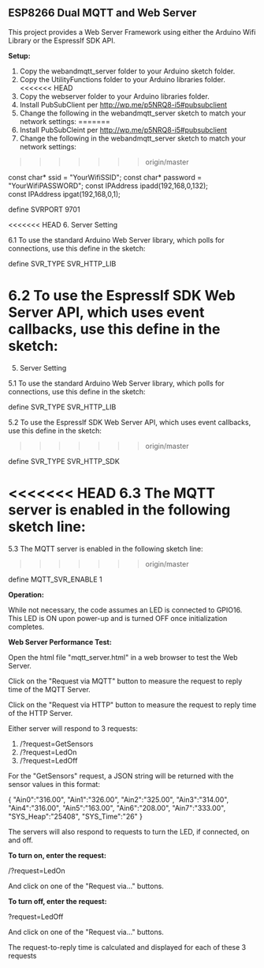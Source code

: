 <h2><strong>ESP8266 Dual MQTT and Web Server</strong></h2>

This project provides a Web Server Framework using either the Arduino Wifi Library or the EspressIf SDK API.

<strong>Setup:</strong>

1. Copy the webandmqtt_server folder to your Arduino sketch folder.
2. Copy the UtilityFunctions folder to your Arduino libraries folder.
<<<<<<< HEAD
3. Copy the webserver folder to your Arduino libraries folder.
4. Install PubSubClient per http://wp.me/p5NRQ8-i5#pubsubclient
5. Change the following in the webandmqtt_server sketch to match your network settings:
=======
3. Install PubSubCleint per http://wp.me/p5NRQ8-i5#pubsubclient
4. Change the following in the webandmqtt_server sketch to match your network settings:
>>>>>>> origin/master

const char* ssid = "YourWifiSSID";
const char* password = "YourWifiPASSWORD";
const IPAddress ipadd(192,168,0,132);     
const IPAddress ipgat(192,168,0,1); 

define SVRPORT 9701 

<<<<<<< HEAD
6. Server Setting

6.1 To use the standard Arduino Web Server library, which polls for connections, use this define in the sketch:

define SVR_TYPE SVR_HTTP_LIB

6.2 To use the EspressIf SDK Web Server API, which uses event callbacks, use this define in the sketch:
=======
5. Server Setting

5.1 To use the standard Arduino Web Server library, which polls for connections, use this define in the sketch:

define SVR_TYPE SVR_HTTP_LIB

5.2 To use the EspressIf SDK Web Server API, which uses event callbacks, use this define in the sketch:
>>>>>>> origin/master

define SVR_TYPE SVR_HTTP_SDK

<<<<<<< HEAD
6.3 The MQTT server is enabled in the following sketch line:
=======
5.3 The MQTT server is enabled in the following sketch line:
>>>>>>> origin/master

define MQTT_SVR_ENABLE 1

<strong>Operation:</strong>

While not necessary, the code assumes an LED is connected to GPIO16. This LED is ON upon 
power-up and is turned OFF once initialization completes.


<strong>Web Server Performance Test:</strong>

Open the html file "mqtt_server.html" in a web browser to test the Web Server.

Click on the "Request via MQTT" button to measure the request to reply time of the MQTT Server.

Click on the "Request via HTTP" button to measure the request to reply time of the HTTP Server.

Either server will respond to 3 requests:

1. /?request=GetSensors
2. /?request=LedOn
3. /?request=LedOff

For the "GetSensors" request, a JSON string will be returned with the sensor values in this format:

{
"Ain0":"316.00",
"Ain1":"326.00",
"Ain2":"325.00",
"Ain3":"314.00",
"Ain4":"316.00",
"Ain5":"163.00",
"Ain6":"208.00",
"Ain7":"333.00",
"SYS_Heap":"25408",
"SYS_Time":"26"
}

The servers will also respond to requests to turn the LED, if connected, on and off.

<strong>To turn on, enter the request:</strong>

/?request=LedOn

And click on one of the "Request via..." buttons.

<strong>To turn off, enter the request:</strong>

?request=LedOff

And click on one of the "Request via..." buttons.

The request-to-reply time is calculated and displayed for each of these 3 requests
